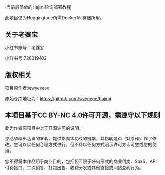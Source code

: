 ·当前最简单的Hajimi轮询部署教程

此项目仅为Huggingface所需Dockerfile存储所用。

## 关于老婆宝
小红书账号：老婆宝

小红书号:728319402

## 版权相关
项目原作者为wyeeeee

原始仓库地址为：https://github.com/wyeeeee/hajimi

## 本项目基于CC BY-NC 4.0许可开源，需遵守以下规则
此为作者原项目中对于开源许可的说明。

您必须给出适当的署名，提供指向本协议的链接，并指明是否（对原作）作了修改。您可以以任何合理方式进行，但不得以任何方式暗示许可方认可您或您的使用。

您不得将本作品用于商业目的，包括但不限于任何形式的商业倒卖、SaaS、API 付费接口、二次销售、打包出售、收费分发或其他直接或间接盈利行为。
